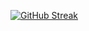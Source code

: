 <a href="https://git.io/streak-stats"><img src="https://github-readme-streak-stats.herokuapp.com?user=ENAMINE1&theme=dracula&border_radius=5&stroke=7CC5EB&fire=EB7A15&sideLabels=5CEB4D&ring=EBB33F&background=45%2C0772EB%2CEB2B2A" alt="GitHub Streak" /></a>
